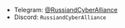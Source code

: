 

- Telegram: [@RussiandCyberAlliance](https://t.me/RussiandCyberAlliance)
- Discord: `RussiandCyberAlliance`
